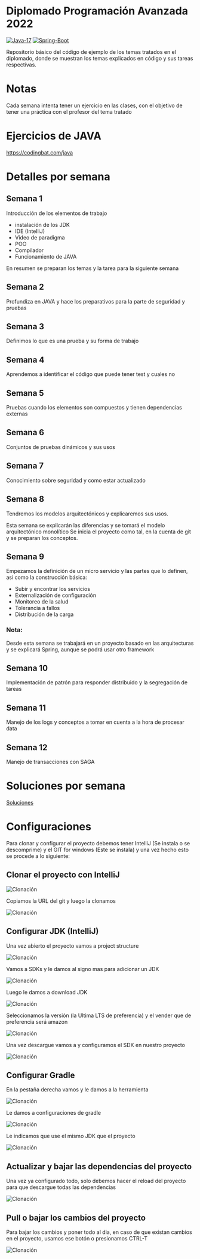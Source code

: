 # Diplomado Programación Avanzada 2022

[![Java-17](https://img.shields.io/badge/Java-17-red.svg?style=flat&logo=Java&logoColor=white)](https://www.oracle.com/technetwork/java/javase/downloads/jdk11-downloads-5066655.html)
[![Spring-Boot](https://img.shields.io/badge/Spring%20Boot-2.6.9-green.svg?style=flat&logo=Springt&logoColor=white)](https://spring.io/projects/spring-boot)


Repositorio básico del código de ejemplo de los temas tratados en el diplomado, donde se muestran los temas explicados
en código y sus tareas respectivas.

# Notas

Cada semana intenta tener un ejercicio en las clases, con el objetivo de tener una práctica con el profesor del tema
tratado

# Ejercicios de JAVA

https://codingbat.com/java

# Detalles por semana

## Semana 1

Introducción de los elementos de trabajo

- instalación de los JDK
- IDE (IntelliJ)
- Video de paradigma
- POO
- Compilador
- Funcionamiento de JAVA

En resumen se preparan los temas y la tarea para la siguiente semana

## Semana 2

Profundiza en JAVA y hace los preparativos para la parte de seguridad y pruebas

## Semana 3

Definimos lo que es una prueba y su forma de trabajo

## Semana 4

Aprendemos a identificar el código que puede tener test y cuales no

## Semana 5

Pruebas cuando los elementos son compuestos y tienen dependencias externas

## Semana 6

Conjuntos de pruebas dinámicos y sus usos

## Semana 7

Conocimiento sobre seguridad y como estar actualizado

## Semana 8

Tendremos los modelos arquitectónicos y explicaremos sus usos.

Esta semana se explicarán las diferencias y se tomará el modelo arquitectónico monolítico
Se inicia el proyecto como tal, en la cuenta de git y se preparan los conceptos.

## Semana 9

Empezamos la definición de un micro servicio y las partes que lo definen, asi como la construcción básica:

- Subir y encontrar los servicios
- Externalización de configuración
- Monitoreo de la salud
- Tolerancia a fallos
- Distribución de la carga

### Nota:

Desde esta semana se trabajará en un proyecto basado en las arquitecturas y se explicará Spring, aunque se podrá usar
otro framework

## Semana 10

Implementación de patrón para responder distribuido y la segregación de tareas

## Semana 11

Manejo de los logs y conceptos a tomar en cuenta a la hora de procesar data

## Semana 12

Manejo de transacciones con SAGA

# Soluciones por semana

[Soluciones](https://github.com/AlsJava/SolutionDiplomadoProgramacionAvanzada)

# Configuraciones

Para clonar y configurar el proyecto debemos tener IntelliJ (Se instala o se descomprime) y el GIT for windows (Este se
instala) y una vez hecho esto se procede a lo siguiente:

## Clonar el proyecto con IntelliJ
![Clonación](documentation/HowTo/IntellijClonarRepositorio1.png?raw=true)

Copiamos la URL del git y luego la clonamos

![Clonación](documentation/HowTo/IntellijClonarRepositorio2.png?raw=true)

## Configurar JDK (IntelliJ)

Una vez abierto el proyecto vamos a project structure

![Clonación](documentation/HowTo/ConfigurarJDK1.png?raw=true)

Vamos a SDKs y le damos al signo mas para adicionar un JDK

![Clonación](documentation/HowTo/ConfigurarJDK2.png?raw=true)

Luego le damos a download JDK

![Clonación](documentation/HowTo/ConfigurarJDK3.png?raw=true)

Seleccionamos la versión (la Ultima LTS de preferencia) y el vender que de preferencia será amazon

![Clonación](documentation/HowTo/ConfigurarJDK4.png?raw=true)

Una vez descargue vamos a y configuramos el SDK en nuestro proyecto

![Clonación](documentation/HowTo/ConfigurarJDK5.png?raw=true)

## Configurar Gradle

En la pestaña derecha vamos y le damos a la herramienta

![Clonación](documentation/HowTo/ConfigurarGradle1.png?raw=true)

Le damos a configuraciones de gradle

![Clonación](documentation/HowTo/ConfigurarGradle2.png?raw=true)

Le indicamos que use el mismo JDK que el proyecto

![Clonación](documentation/HowTo/ConfigurarGradle3.png?raw=true)

## Actualizar y bajar las dependencias del proyecto

Una vez ya configurado todo, solo debemos hacer el reload del proyecto para que descargue todas las dependencias

![Clonación](documentation/HowTo/ActualizaciónGradleDependencies.png?raw=true)


## Pull o bajar los cambios del proyecto

Para bajar los cambios y poner todo al dia, en caso de que existan cambios en el proyecto, usamos ese botón o presionamos CTRL-T

![Clonación](documentation/HowTo/PullProject.png?raw=true)

